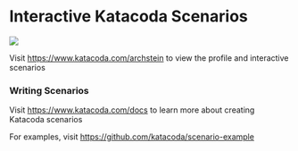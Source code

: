 # Interactive Katacoda Scenarios

[![](http://shields.katacoda.com/katacoda/archstein/count.svg)](https://www.katacoda.com/archstein "Get your profile on Katacoda.com")

Visit https://www.katacoda.com/archstein to view the profile and interactive scenarios

### Writing Scenarios
Visit https://www.katacoda.com/docs to learn more about creating Katacoda scenarios

For examples, visit https://github.com/katacoda/scenario-example
